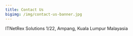 ```yaml
---
title: Contact Us
bigimg: /img/contact-us-banner.jpg
---
```


ITNetRex Solutions
1/22, Ampang,
Kuala Lumpur
Malayasia


